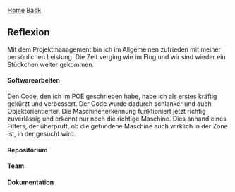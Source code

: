 [Home](home) [Back](Reflektionen)  
  
## Reflexion  
Mit dem Projektmanagement bin ich im Allgemeinen zufrieden mit meiner persönlichen Leistung. Die Zeit verging wie im Flug und wir sind wieder ein Stückchen weiter gekommen.

  
#### Softwarearbeiten  
Den Code, den ich im POE geschrieben habe, habe ich als erstes kräftig gekürzt und verbessert. Der Code wurde dadurch schlanker und auch Objektorientierter. Die Maschinenerkennung funktioniert jetzt richtig zuverlässig und erkennt nur noch die richtige Maschine. Dies anhand eines Filters, der überprüft, ob die gefundene Maschine auch wirklich in der Zone ist, in der gesucht wird.

  
#### Repositorium  
  

  
#### Team  
  

  
#### Dokumentation  
  

